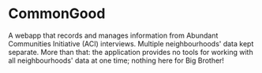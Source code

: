 # CommonGood
A webapp that records and manages information from Abundant Communities Initiative (ACI) interviews.
Multiple neighbourhoods' data kept separate. More than that: the application provides no tools for
working with all neighbourhoods' data at one time; nothing here for Big Brother!
